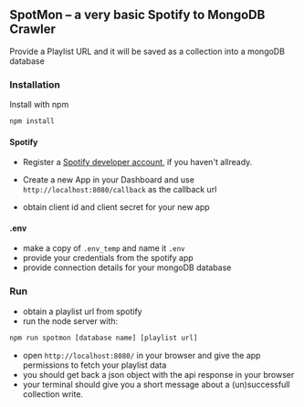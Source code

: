 ## SpotMon – a very basic Spotify to MongoDB Crawler

Provide a Playlist URL and it will be saved as a collection into a mongoDB database

### Installation

Install with npm

```bash
npm install
```
#### Spotify

* Register a [Spotify developer account](https://developer.spotify.com/), if you haven't allready.

* Create a new App in your Dashboard and use `http://localhost:8080/callback`
as the callback url 
* obtain client id and client secret for your new app

#### .env

* make a copy of `.env_temp` and name it `.env`
* provide your credentials from the spotify app
* provide connection details for your mongoDB database

### Run

* obtain a playlist url from spotify
* run the node server with:
```bash
npm run spotmon [database name] [playlist url]
```

* open `http://localhost:8080/` in your browser and give the app permissions to fetch your playlist data
* you should get back a json object with the api response in your browser
* your terminal should give you a short message about a (un)successfull collection write.